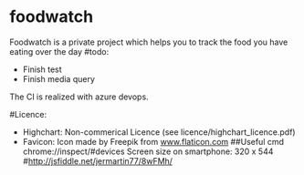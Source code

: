 # foodwatch
Foodwatch is a private project which helps you to track the food you have eating over the day
#todo:
* Finish test
* Finish media query

The CI is realized with azure devops.

#Licence:

- Highchart: Non-commerical Licence (see licence/highchart_licence.pdf)
- Favicon:  Icon made by Freepik from www.flaticon.com
##Useful cmd
chrome://inspect/#devices
Screen size on smartphone: 320 x 544 #http://jsfiddle.net/jermartin77/8wFMh/
